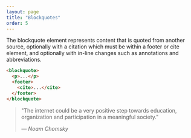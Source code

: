 ```yaml
---
layout: page
title: "Blockquotes"
order: 5
---
```


The blockquote element represents content that is quoted from another source, optionally with a citation which must be within a footer or cite element, and optionally with in-line changes such as annotations and abbreviations.

```html
<blockquote>
  <p>...</p>
  <footer>
    <cite>...</cite>
  </footer>
</blockquote>
```

<div class="demo">
  <blockquote>
    <p>"The internet could be a very positive step towards education, organization and participation in a meaningful society."</p>
    <footer>
      <cite>&mdash; Noam Chomsky</cite>
    </footer>
  </blockquote>
</div>
